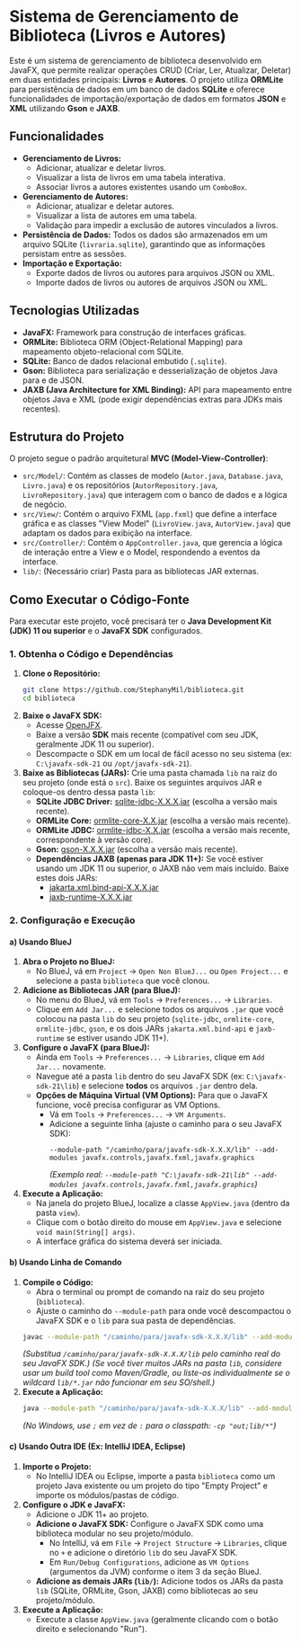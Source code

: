 # Sistema de Gerenciamento de Biblioteca (Livros e Autores)

Este é um sistema de gerenciamento de biblioteca desenvolvido em JavaFX, que permite realizar operações CRUD (Criar, Ler, Atualizar, Deletar) em duas entidades principais: **Livros** e **Autores**. O projeto utiliza **ORMLite** para persistência de dados em um banco de dados **SQLite** e oferece funcionalidades de importação/exportação de dados em formatos **JSON** e **XML** utilizando **Gson** e **JAXB**.

## Funcionalidades

  * **Gerenciamento de Livros:**
      * Adicionar, atualizar e deletar livros.
      * Visualizar a lista de livros em uma tabela interativa.
      * Associar livros a autores existentes usando um `ComboBox`.
  * **Gerenciamento de Autores:**
      * Adicionar, atualizar e deletar autores.
      * Visualizar a lista de autores em uma tabela.
      * Validação para impedir a exclusão de autores vinculados a livros.
  * **Persistência de Dados:** Todos os dados são armazenados em um arquivo SQLite (`livraria.sqlite`), garantindo que as informações persistam entre as sessões.
  * **Importação e Exportação:**
      * Exporte dados de livros ou autores para arquivos JSON ou XML.
      * Importe dados de livros ou autores de arquivos JSON ou XML.

## Tecnologias Utilizadas

  * **JavaFX:** Framework para construção de interfaces gráficas.
  * **ORMLite:** Biblioteca ORM (Object-Relational Mapping) para mapeamento objeto-relacional com SQLite.
  * **SQLite:** Banco de dados relacional embutido (`.sqlite`).
  * **Gson:** Biblioteca para serialização e desserialização de objetos Java para e de JSON.
  * **JAXB (Java Architecture for XML Binding):** API para mapeamento entre objetos Java e XML (pode exigir dependências extras para JDKs mais recentes).

## Estrutura do Projeto

O projeto segue o padrão arquitetural **MVC (Model-View-Controller)**:

  * `src/Model/`: Contém as classes de modelo (`Autor.java`, `Database.java`, `Livro.java`) e os repositórios (`AutorRepository.java`, `LivroRepository.java`) que interagem com o banco de dados e a lógica de negócio.
  * `src/View/`: Contém o arquivo FXML (`app.fxml`) que define a interface gráfica e as classes "View Model" (`LivroView.java`, `AutorView.java`) que adaptam os dados para exibição na interface.
  * `src/Controller/`: Contém o `AppController.java`, que gerencia a lógica de interação entre a View e o Model, respondendo a eventos da interface.
  * `lib/`: (Necessário criar) Pasta para as bibliotecas JAR externas.

## Como Executar o Código-Fonte

Para executar este projeto, você precisará ter o **Java Development Kit (JDK) 11 ou superior** e o **JavaFX SDK** configurados.

### 1\. Obtenha o Código e Dependências

1.  **Clone o Repositório:**
    ```bash
    git clone https://github.com/StephanyMil/biblioteca.git
    cd biblioteca
    ```
2.  **Baixe o JavaFX SDK:**
      * Acesse [OpenJFX](https://www.google.com/search?q=https://openjfx.io/openjfx-docs/%23install).
      * Baixe a versão **SDK** mais recente (compatível com seu JDK, geralmente JDK 11 ou superior).
      * Descompacte o SDK em um local de fácil acesso no seu sistema (ex: `C:\javafx-sdk-21` ou `/opt/javafx-sdk-21`).
3.  **Baixe as Bibliotecas (JARs):**
    Crie uma pasta chamada `lib` na raiz do seu projeto (onde está o `src`). Baixe os seguintes arquivos JAR e coloque-os dentro dessa pasta `lib`:
      * **SQLite JDBC Driver:** [sqlite-jdbc-X.X.X.jar](https://github.com/xerial/sqlite-jdbc/releases) (escolha a versão mais recente).
      * **ORMLite Core:** [ormlite-core-X.X.jar](https://www.google.com/search?q=http://repo1.maven.org/maven2/com/j256/ormlite/ormlite-core/) (escolha a versão mais recente).
      * **ORMLite JDBC:** [ormlite-jdbc-X.X.jar](https://www.google.com/search?q=http://repo1.maven.org/maven2/com/j256/ormlite/ormlite-jdbc/) (escolha a versão mais recente, correspondente à versão core).
      * **Gson:** [gson-X.X.X.jar](https://repo1.maven.org/maven2/com/google/code/gson/gson/) (escolha a versão mais recente).
      * **Dependências JAXB (apenas para JDK 11+):** Se você estiver usando um JDK 11 ou superior, o JAXB não vem mais incluído. Baixe estes dois JARs:
          * [jakarta.xml.bind-api-X.X.X.jar](https://www.google.com/search?q=https://repo1.maven.org/maven2/jakarta/xml/bind/jakarta.xml.bind-api/)
          * [jaxb-runtime-X.X.X.jar](https://www.google.com/search?q=https://repo1.maven.org/maven2/org/glassfish/jaxb/jaxb-runtime/)

### 2\. Configuração e Execução

#### a) Usando BlueJ

1.  **Abra o Projeto no BlueJ:**
      * No BlueJ, vá em `Project` -\> `Open Non BlueJ...` ou `Open Project...` e selecione a pasta `biblioteca` que você clonou.
2.  **Adicione as Bibliotecas JAR (para BlueJ):**
      * No menu do BlueJ, vá em `Tools` -\> `Preferences...` -\> `Libraries`.
      * Clique em `Add Jar...` e selecione todos os arquivos `.jar` que você colocou na pasta `lib` do seu projeto (`sqlite-jdbc`, `ormlite-core`, `ormlite-jdbc`, `gson`, e os dois JARs `jakarta.xml.bind-api` e `jaxb-runtime` se estiver usando JDK 11+).
3.  **Configure o JavaFX (para BlueJ):**
      * Ainda em `Tools` -\> `Preferences...` -\> `Libraries`, clique em `Add Jar...` novamente.
      * Navegue até a pasta `lib` dentro do seu JavaFX SDK (ex: `C:\javafx-sdk-21\lib`) e selecione **todos** os arquivos `.jar` dentro dela.
      * **Opções de Máquina Virtual (VM Options):** Para que o JavaFX funcione, você precisa configurar as VM Options.
          * Vá em `Tools` -\> `Preferences...` -\> `VM Arguments`.
          * Adicione a seguinte linha (ajuste o caminho para o seu JavaFX SDK):
            ```
            --module-path "/caminho/para/javafx-sdk-X.X.X/lib" --add-modules javafx.controls,javafx.fxml,javafx.graphics
            ```
            *(Exemplo real: `--module-path "C:\javafx-sdk-21\lib" --add-modules javafx.controls,javafx.fxml,javafx.graphics`)*
4.  **Execute a Aplicação:**
      * Na janela do projeto BlueJ, localize a classe `AppView.java` (dentro da pasta `view`).
      * Clique com o botão direito do mouse em `AppView.java` e selecione `void main(String[] args)`.
      * A interface gráfica do sistema deverá ser iniciada.

#### b) Usando Linha de Comando

1.  **Compile o Código:**
      * Abra o terminal ou prompt de comando na raiz do seu projeto (`biblioteca`).
      * Ajuste o caminho do `--module-path` para onde você descompactou o JavaFX SDK e o `lib` para sua pasta de dependências.
    <!-- end list -->
    ```bash
    javac --module-path "/caminho/para/javafx-sdk-X.X.X/lib" --add-modules javafx.controls,javafx.fxml,javafx.graphics -d out src/**/*.java lib/*.jar
    ```
    *(Substitua `/caminho/para/javafx-sdk-X.X.X/lib` pelo caminho real do seu JavaFX SDK.)*
    *(Se você tiver muitos JARs na pasta `lib`, considere usar um build tool como Maven/Gradle, ou liste-os individualmente se o wildcard `lib/*.jar` não funcionar em seu SO/shell.)*
2.  **Execute a Aplicação:**
    ```bash
    java --module-path "/caminho/para/javafx-sdk-X.X.X/lib" --add-modules javafx.controls,javafx.fxml,javafx.graphics -cp "out:lib/*" view.AppView
    ```
    *(No Windows, use `;` em vez de `:` para o classpath: `-cp "out;lib/*"`)*

#### c) Usando Outra IDE (Ex: IntelliJ IDEA, Eclipse)

1.  **Importe o Projeto:**
      * No IntelliJ IDEA ou Eclipse, importe a pasta `biblioteca` como um projeto Java existente ou um projeto do tipo "Empty Project" e importe os módulos/pastas de código.
2.  **Configure o JDK e JavaFX:**
      * Adicione o JDK 11+ ao projeto.
      * **Adicione o JavaFX SDK:** Configure o JavaFX SDK como uma biblioteca modular no seu projeto/módulo.
          * No IntelliJ, vá em `File` -\> `Project Structure` -\> `Libraries`, clique no `+` e adicione o diretório `lib` do seu JavaFX SDK.
          * Em `Run/Debug Configurations`, adicione as `VM Options` (argumentos da JVM) conforme o item 3 da seção BlueJ.
      * **Adicione as demais JARs (`lib/`):** Adicione todos os JARs da pasta `lib` (SQLite, ORMLite, Gson, JAXB) como bibliotecas ao seu projeto/módulo.
3.  **Execute a Aplicação:**
      * Execute a classe `AppView.java` (geralmente clicando com o botão direito e selecionando "Run").
